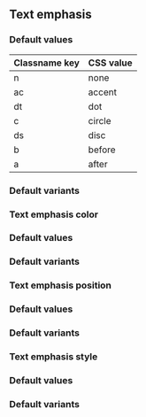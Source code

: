 ## Text emphasis

<!-- <values.textEmphasis> -->
### Default values
|Classname key|CSS value|
|-------------|---------|
|n            |none     |
|ac           |accent   |
|dt           |dot      |
|c            |circle   |
|ds           |disc     |
|b            |before   |
|a            |after    |

<!-- </values.textEmphasis> -->

<!-- <variants.textEmphasis> -->
### Default variants

<!-- </variants.textEmphasis> -->


### Text emphasis color

<!-- <values.textEmphasisColor> -->
### Default values

<!-- </values.textEmphasisColor> -->

<!-- <variants.textEmphasisColor> -->
### Default variants

<!-- </variants.textEmphasisColor> -->


### Text emphasis position

<!-- <values.textEmphasisPosition> -->
### Default values

<!-- </values.textEmphasisPosition> -->

<!-- <variants.textEmphasisPosition> -->
### Default variants

<!-- </variants.textEmphasisPosition> -->


### Text emphasis style

<!-- <values.textEmphasisStyle> -->
### Default values

<!-- </values.textEmphasisStyle> -->

<!-- <variants.textEmphasisStyle> -->
### Default variants

<!-- </variants.textEmphasisStyle> -->

